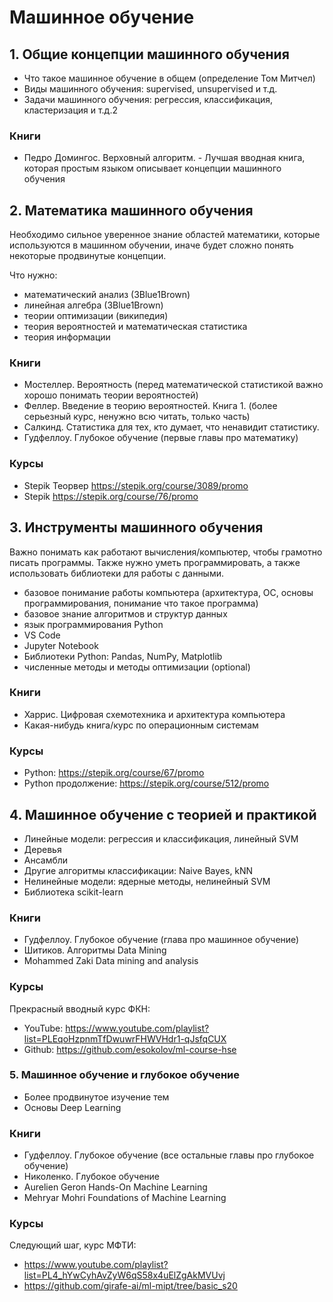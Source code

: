 # Машинное обучение

## 1. Общие концепции машинного обучения

- Что такое машинное обучение в общем (определение Том Митчел)
- Виды машинного обучения: supervised, unsupervised и т.д.
- Задачи машинного обучения: регрессия, классификация, кластеризация и т.д.2

### Книги

- Педро Домингос. Верховный алгоритм. - Лучшая вводная книга, которая простым языком описывает концепции машинного обучения


## 2. Математика машинного обучения

Необходимо сильное уверенное знание областей математики, которые используются в машинном обучении, иначе будет сложно понять некоторые продвинутые концепции.

Что нужно:

- математический анализ (3Blue1Brown)
- линейная алгебра (3Blue1Brown)
- теории оптимизации (википедия)
- теория вероятностей и математическая статистика
- теория информации


### Книги

- Мостеллер. Вероятность (перед математической статистикой важно хорошо понимать теории вероятностей)
- Феллер. Введение в теорию вероятностей. Книга 1. (более серьезный курс, ненужно всю читать, только часть)
- Салкинд. Статистика для тех, кто думает, что ненавидит статистику.
- Гудфеллоу. Глубокое обучение (первые главы про математику)


### Курсы

- Stepik Теорвер https://stepik.org/course/3089/promo
- Stepik https://stepik.org/course/76/promo


## 3. Инструменты машинного обучения

Важно понимать как работают вычисления/компьютер,
чтобы грамотно писать программы. Также нужно уметь программировать,
а также использовать библиотеки для работы с данными.

- базовое понимание работы компьютера (архитектура, ОС, основы программирования, понимание что такое программа)
- базовое знание алгоритмов и структур данных
- язык программирования Python
- VS Code
- Jupyter Notebook
- Библиотеки Python: Pandas, NumPy, Matplotlib
- численные методы и методы оптимизации (optional)

### Книги

- Харрис. Цифровая схемотехника и архитектура компьютера
- Какая-нибудь книга/курс по операционным системам

### Курсы

- Python: https://stepik.org/course/67/promo
- Python продолжение: https://stepik.org/course/512/promo


## 4. Машинное обучение с теорией и практикой

- Линейные модели: регрессия и классификация, линейный SVM
- Деревья
- Ансамбли
- Другие алгоритмы классификации: Naive Bayes, kNN
- Нелинейные модели: ядерные методы, нелинейный SVM
- Библиотека scikit-learn

### Книги

- Гудфеллоу. Глубокое обучение (глава про машинное обучение)
- Шитиков. Алгоритмы Data Mining
- Mohammed Zaki Data mining and analysis

### Курсы

Прекрасный вводный курс ФКН:

- YouTube: https://www.youtube.com/playlist?list=PLEqoHzpnmTfDwuwrFHWVHdr1-qJsfqCUX
- Github: https://github.com/esokolov/ml-course-hse

### 5. Машинное обучение и глубокое обучение

- Более продвинутое изучение тем
- Основы Deep Learning

### Книги

- Гудфеллоу. Глубокое обучение (все остальные главы про глубокое обучение)
- Николенко. Глубокое обучение
- Aurelien Geron Hands-On Machine Learning
- Mehryar Mohri Foundations of Machine Learning

### Курсы

Следующий шаг, курс МФТИ:

- https://www.youtube.com/playlist?list=PL4_hYwCyhAvZyW6qS58x4uElZgAkMVUvj
- https://github.com/girafe-ai/ml-mipt/tree/basic_s20


